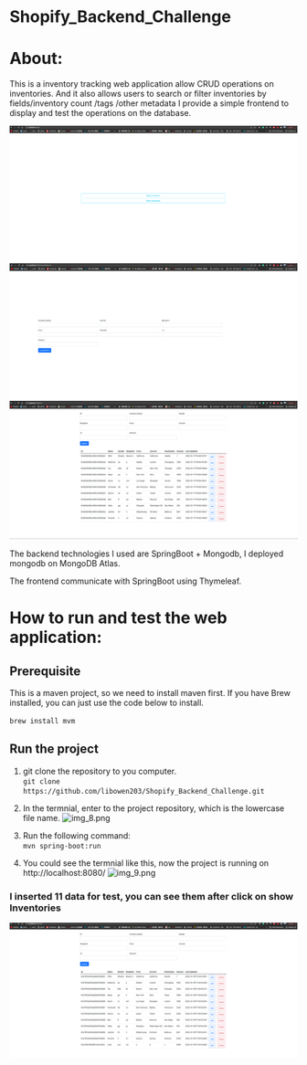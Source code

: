 # Shopify_Backend_Challenge
# About:
This is a inventory tracking web application allow CRUD 
operations on inventories. And it also allows users to
search or filter inventories by fields/inventory count
/tags /other metadata I provide a simple frontend to 
display and test the operations on the database.

![img.png](img.png)
![img_1.png](img_1.png)
![img_2.png](img_2.png)

The backend technologies I used are SpringBoot + Mongodb, 
I deployed mongodb on MongoDB Atlas.

The frontend communicate with SpringBoot using Thymeleaf.

# How to run and test the web application:

## Prerequisite
This is a maven project, so we need to install maven first.
If you have Brew installed, you can just use the code below 
to install.

`brew install mvm`

## Run the project
1. git clone the repository to you computer.\
`git clone https://github.com/libowen203/Shopify_Backend_Challenge.git`
2. In the termnial, enter to the project repository, which is the lowercase file name.
![img_8.png](img_8.png)

3. Run the following command:\
`mvn spring-boot:run`

4. You could see the termnial like this, now the project is running
on http://localhost:8080/
![img_9.png](img_9.png)

### I inserted 11 data for test, you can see them after click on show Inventories
![img_7.png](img_7.png)




